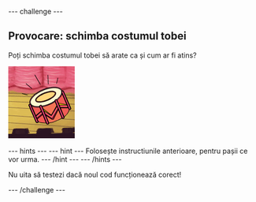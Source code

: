 \--- challenge \---

## Provocare: schimba costumul tobei

Poți schimba costumul tobei să arate ca și cum ar fi atins?

![captură de ecran](images/band-drum-final.png)

\--- hints \--- \--- hint \--- Folosește instructiunile anterioare, pentru pașii ce vor urma. \--- /hint \--- \--- /hints \---

Nu uita să testezi dacă noul cod funcționează corect!

\--- /challenge \---